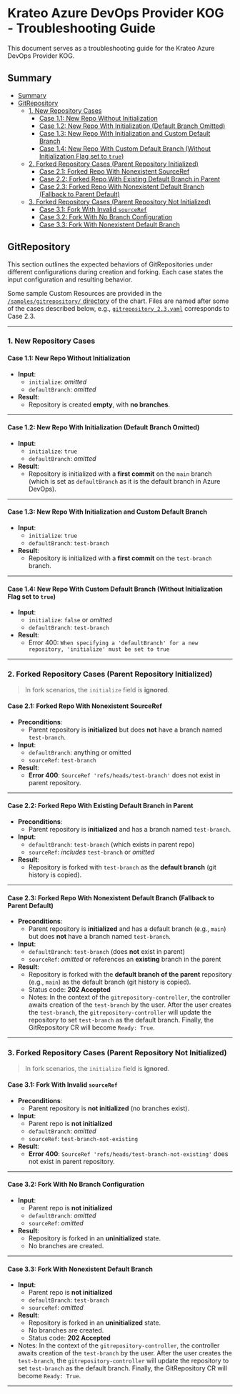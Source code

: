 # Krateo Azure DevOps Provider KOG - Troubleshooting Guide

This document serves as a troubleshooting guide for the Krateo Azure DevOps Provider KOG.

## Summary

- [Summary](#summary)
- [GitRepository](#gitrepository)
  - [1. New Repository Cases](#1-new-repository-cases)
    - [Case 1.1: New Repo Without Initialization](#case-11-new-repo-without-initialization)
    - [Case 1.2: New Repo With Initialization (Default Branch Omitted)](#case-12-new-repo-with-initialization-default-branch-omitted)
    - [Case 1.3: New Repo With Initialization and Custom Default Branch](#case-13-new-repo-with-initialization-and-custom-default-branch)
    - [Case 1.4: New Repo With Custom Default Branch (Without Initialization Flag set to `true`)](#case-14-new-repo-with-custom-default-branch-without-initialization-flag-set-to-true)
  - [2. Forked Repository Cases (Parent Repository Initialized)](#2-forked-repository-cases-parent-repository-initialized)
    - [Case 2.1: Forked Repo With Nonexistent SourceRef](#case-21-forked-repo-with-nonexistent-sourceref)
    - [Case 2.2: Forked Repo With Existing Default Branch in Parent](#case-22-forked-repo-with-existing-default-branch-in-parent)
    - [Case 2.3: Forked Repo With Nonexistent Default Branch (Fallback to Parent Default)](#case-23-forked-repo-with-nonexistent-default-branch-fallback-to-parent-default)
  - [3. Forked Repository Cases (Parent Repository Not Initialized)](#3-forked-repository-cases-parent-repository-not-initialized)
    - [Case 3.1: Fork With Invalid `sourceRef`](#case-31-fork-with-invalid-sourceref)
    - [Case 3.2: Fork With No Branch Configuration](#case-32-fork-with-no-branch-configuration)
    - [Case 3.3: Fork With Nonexistent Default Branch](#case-33-fork-with-nonexistent-default-branch)

## GitRepository 

This section outlines the expected behaviors of GitRepositories under different configurations during creation and forking.
Each case states the input configuration and resulting behavior.

Some sample Custom Resources are provided in the [`/samples/gitrepository/` directory](../chart/samples/gitrepository/) of the chart. 
Files are named after some of the cases described below, e.g., [`gitrepository_2.3.yaml`](../chart/samples/gitrepository/gitrepository_2.3.yaml) corresponds to Case 2.3.

---

### 1. New Repository Cases

#### Case 1.1: New Repo Without Initialization
- **Input**:
  - `initialize`: *omitted*
  - `defaultBranch`: *omitted*
- **Result**: 
  - Repository is created **empty**, with **no branches**.

---

#### Case 1.2: New Repo With Initialization (Default Branch Omitted)
- **Input**:
  - `initialize`: `true`
  - `defaultBranch`: *omitted*
- **Result**:
  - Repository is initialized with a **first commit** on the `main` branch (which is set as `defaultBranch` as it is the default branch in Azure DevOps).

---

#### Case 1.3: New Repo With Initialization and Custom Default Branch
- **Input**:
  - `initialize`: `true`
  - `defaultBranch`: `test-branch`
- **Result**:
  - Repository is initialized with a **first commit** on the `test-branch` branch.

---

#### Case 1.4: New Repo With Custom Default Branch (Without Initialization Flag set to `true`)
- **Input**:
  - `initialize`: `false` or *omitted*
  - `defaultBranch`: `test-branch`
- **Result**:
  - Error 400: `When specifying a 'defaultBranch' for a new repository, 'initialize' must be set to true`
---

### 2. Forked Repository Cases (Parent Repository Initialized)

> In fork scenarios, the `initialize` field is **ignored**.

#### Case 2.1: Forked Repo With Nonexistent SourceRef
- **Preconditions**:
  - Parent repository is **initialized** but does **not** have a branch named `test-branch`.
- **Input**:
  - `defaultBranch`: anything or omitted
  - `sourceRef`: `test-branch`
- **Result**:
  - **Error 400**: `SourceRef 'refs/heads/test-branch'` does not exist in parent repository.

---

#### Case 2.2: Forked Repo With Existing Default Branch in Parent
- **Preconditions**:
  - Parent repository is **initialized** and has a branch named `test-branch`.
- **Input**:
  - `defaultBranch`: `test-branch` (which exists in parent repo)
  - `sourceRef`: *includes* `test-branch` or *omitted*
- **Result**:
  - Repository is forked with `test-branch` as the **default branch** (git history is copied).

---

#### Case 2.3: Forked Repo With Nonexistent Default Branch (Fallback to Parent Default)
- **Preconditions**:
  - Parent repository is **initialized** and has a default branch (e.g., `main`) but does **not** have a branch named `test-branch`.
- **Input**:
  - `defaultBranch`: `test-branch` (does **not** exist in parent)
  - `sourceRef`: *omitted* or references an **existing** branch in the parent
- **Result**:
  - Repository is forked with the **default branch of the parent** repository (e.g., `main`) as the default branch (git history is copied).
  - Status code: **202 Accepted**
  - Notes: In the context of the `gitrepository-controller`, the controller awaits creation of the `test-branch` by the user. After the user creates the `test-branch`, the `gitrepository-controller` will update the repository to set `test-branch` as the default branch. Finally, the GitRepository CR will become `Ready: True`.

---

### 3. Forked Repository Cases (Parent Repository Not Initialized)

> In fork scenarios, the `initialize` field is **ignored**.

#### Case 3.1: Fork With Invalid `sourceRef`
- **Preconditions**:
  - Parent repository is **not initialized** (no branches exist).
- **Input**:
  - Parent repo is **not initialized**
  - `defaultBranch`: *omitted*
  - `sourceRef`: `test-branch-not-existing`
- **Result**:
  - **Error 400**: `SourceRef 'refs/heads/test-branch-not-existing'` does not exist in parent repository.

---

#### Case 3.2: Fork With No Branch Configuration
- **Input**:
  - Parent repo is **not initialized**
  - `defaultBranch`: *omitted*
  - `sourceRef`: *omitted*
- **Result**:
  - Repository is forked in an **uninitialized** state.
  - No branches are created.

---

#### Case 3.3: Fork With Nonexistent Default Branch
- **Input**:
  - Parent repo is **not initialized**
  - `defaultBranch`: `test-branch`
  - `sourceRef`: *omitted*
- **Result**:
  - Repository is forked in an **uninitialized** state.
  - No branches are created.
  - Status code: **202 Accepted**
- Notes: In the context of the `gitrepository-controller`, the controller awaits creation of the `test-branch` by the user. After the user creates the `test-branch`, the `gitrepository-controller` will update the repository to set `test-branch` as the default branch. Finally, the GitRepository CR will become `Ready: True`.

---
